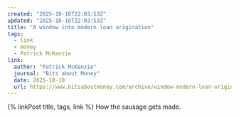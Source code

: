 ```yaml
---
created: "2025-10-16T22:03:53Z"
updated: "2025-10-16T22:03:53Z"
title: "A window into modern loan origination"
tags:
  - link
  - money
  - Patrick McKenzie
link:
  author: "Patrick McKenzie"
  journal: "Bits about Money"
  date: 2025-10-10
  url: https://www.bitsaboutmoney.com/archive/window-modern-loan-origination/
---
```


{% linkPost title, tags, link %} How the sausage gets made.
